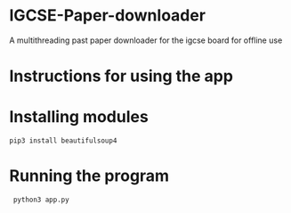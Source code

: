 # IGCSE-Paper-downloader
A multithreading past paper downloader for the igcse board for offline use

# Instructions for using the app

# Installing modules
```
pip3 install beautifulsoup4
```

# Running the program
```
 python3 app.py
```
